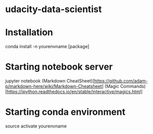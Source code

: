 # udacity-data-scientist

# Installation
conda install -n yourenvname [package]

# Starting notebook server
jupyter notebook
(Markdown CheatSheet)[https://github.com/adam-p/markdown-here/wiki/Markdown-Cheatsheet]
(Magic Commands)[https://ipython.readthedocs.io/en/stable/interactive/magics.html]

# Starting conda environment
source activate yourenvname
